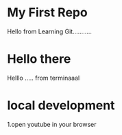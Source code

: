 # My First Repo

Hello from Learning Git...........


# Hello there 

Helllo ..... from terminaaal


# local development 

1.open youtube in your browser
